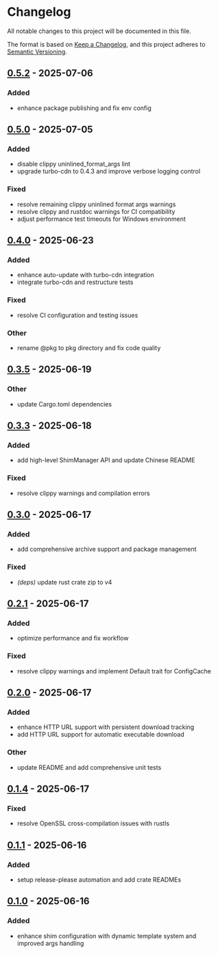 # Changelog

All notable changes to this project will be documented in this file.

The format is based on [Keep a Changelog](https://keepachangelog.com/en/1.0.0/),
and this project adheres to [Semantic Versioning](https://semver.org/spec/v2.0.0.html).


## [0.5.2](https://github.com/loonghao/shimexe/compare/shimexe-core-v0.5.1...shimexe-core-v0.5.2) - 2025-07-06

### Added

- enhance package publishing and fix env config

## [0.5.0](https://github.com/loonghao/shimexe/compare/shimexe-core-v0.4.0...shimexe-core-v0.5.0) - 2025-07-05

### Added

- disable clippy uninlined_format_args lint
- upgrade turbo-cdn to 0.4.3 and improve verbose logging control

### Fixed

- resolve remaining clippy uninlined format args warnings
- resolve clippy and rustdoc warnings for CI compatibility
- adjust performance test timeouts for Windows environment

## [0.4.0](https://github.com/loonghao/shimexe/compare/shimexe-core-v0.3.5...shimexe-core-v0.4.0) - 2025-06-23

### Added

- enhance auto-update with turbo-cdn integration
- integrate turbo-cdn and restructure tests

### Fixed

- resolve CI configuration and testing issues

### Other

- rename @pkg to pkg directory and fix code quality

## [0.3.5](https://github.com/loonghao/shimexe/compare/shimexe-core-v0.3.4...shimexe-core-v0.3.5) - 2025-06-19

### Other

- update Cargo.toml dependencies

## [0.3.3](https://github.com/loonghao/shimexe/compare/shimexe-core-v0.3.2...shimexe-core-v0.3.3) - 2025-06-18

### Added

- add high-level ShimManager API and update Chinese README

### Fixed

- resolve clippy warnings and compilation errors

## [0.3.0](https://github.com/loonghao/shimexe/compare/shimexe-core-v0.2.1...shimexe-core-v0.3.0) - 2025-06-17

### Added

- add comprehensive archive support and package management

### Fixed

- *(deps)* update rust crate zip to v4

## [0.2.1](https://github.com/loonghao/shimexe/compare/shimexe-core-v0.2.0...shimexe-core-v0.2.1) - 2025-06-17

### Added

- optimize performance and fix workflow

### Fixed

- resolve clippy warnings and implement Default trait for ConfigCache

## [0.2.0](https://github.com/loonghao/shimexe/compare/shimexe-core-v0.1.4...shimexe-core-v0.2.0) - 2025-06-17

### Added

- enhance HTTP URL support with persistent download tracking
- add HTTP URL support for automatic executable download

### Other

- update README and add comprehensive unit tests

## [0.1.4](https://github.com/loonghao/shimexe/compare/shimexe-core-v0.1.3...shimexe-core-v0.1.4) - 2025-06-17

### Fixed

- resolve OpenSSL cross-compilation issues with rustls

## [0.1.1](https://github.com/loonghao/shimexe/compare/shimexe-core-v0.1.0...shimexe-core-v0.1.1) - 2025-06-16

### Added

- setup release-please automation and add crate READMEs

## [0.1.0](https://github.com/loonghao/shimexe/releases/tag/shimexe-core-v0.1.0) - 2025-06-16

### Added

- enhance shim configuration with dynamic template system and improved args handling

